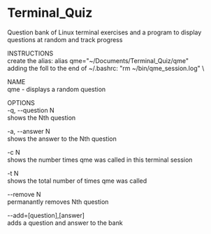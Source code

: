# Terminal_Quiz
Question bank of Linux terminal exercises and a program to display questions at random and track progress

INSTRUCTIONS\
create the alias: alias qme="~/Documents/Terminal_Quiz/qme" \
adding the foll to the end of ~/.bashrc: "rm ~/bin/qme_session.log" \ 

NAME \
  qme - displays a random question
  
 OPTIONS \
  -q, --question N \
      shows the Nth question
      
  -a, --answer N\
      shows the answer to the Nth question
  
  -c N\
      shows the number times qme was called in this terminal session
  
  -t N\
      shows the total number of times qme was called
  
  --remove N\
      permanantly removes Nth question
  
  --add=[question],[answer]\
      adds a question and answer to the bank
      
      
